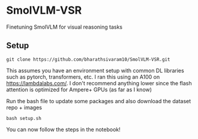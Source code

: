 # SmolVLM-VSR
Finetuning SmolVLM for visual reasoning tasks

## Setup
```git clone https://github.com/bharathsivaram10/SmolVLM-VSR.git```

This assumes you have an environment setup with common DL libraries such as pytorch, transformers, etc.
I ran this using an A100 on https://lambdalabs.com/. I don't recommend anything lower since the flash attention is optimized for Ampere+ GPUs (as far as I know)

Run the bash file to update some packages and also download the dataset repo + images

```bash setup.sh```

You can now follow the steps in the notebook!
